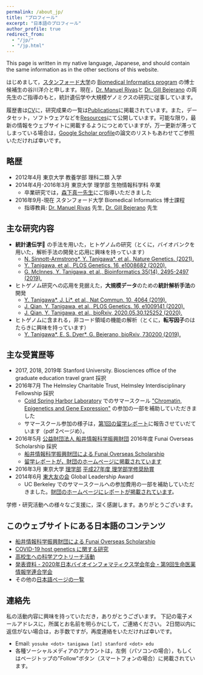 ```yaml
---
permalink: /about_jp/
title: "プロフィール"
excerpt: "日本語のプロフィール"
author_profile: true
redirect_from:
  - "/jp/"
  - "/jp.html"
---
```


This page is written in my native language, Japanese, and should contain the same information as in the other sections of this website.

はじめまして，[スタンフォード大学](https://www.stanford.edu/)の [Biomedical Informatics program](https://med.stanford.edu/bmi.html) の博士候補生の谷川洋介と申します。現在，[Dr. Manuel Rivas](http://med.stanford.edu/rivaslab/)と [Dr. Gill Bejerano](http://bejerano.stanford.edu/) の両先生のご指導のもと，統計遺伝学や大規模ゲノミクスの研究に従事しています。

履歴書は[CV](/cv)に，研究成果の一覧は[Publications](/publications)に掲載されています。また，データセット，ソフトウェアなどを[Resources](/resources)にて公開しています。可能な限り，最新の情報をウェブサイトに掲載するようにつとめていますが，万一更新が滞ってしまっている場合は，[Google Scholar profile](https://scholar.google.com/citations?user=9hVh3nQAAAAJ)の論文のリストもあわせてご参照いただければ幸いです。

## 略歴

- 2012年4月  東京大学 教養学部 理科二類 入学
- 2014年4月-2016年3月  東京大学 理学部 生物情報科学科 卒業
  - 卒業研究では，[森下真一先生](https://mlab.cb.k.u-tokyo.ac.jp/)にご指導いただきました
- 2016年9月-現在  スタンフォード大学 Biomedical Informatics 博士課程
  - 指導教員: [Dr. Manuel Rivas](http://med.stanford.edu/rivaslab/) 先生, [Dr. Gill Bejerano](http://bejerano.stanford.edu/) 先生

## 主な研究内容

- **統計遺伝学** の手法を用いた，ヒトゲノムの研究（とくに，バイオバンクを用いた，解析手法の開発と応用に興味を持っています）
  - [N. Sinnott-Armstrong\*, Y. Tanigawa\*, et al., Nature Genetics. (2021).](/publication/2021-01-18-biomarkers)
  - [Y. Tanigawa, et al., PLOS Genetics. 16, e1008682 (2020).](/publication/2020-05-05-ANGPTL7)
  - [G. McInnes, Y. Tanigawa, et al., Bioinformatics 35(14), 2495-2497 (2019).](/publication/2018-12-05-GBE)
- ヒトゲノム研究への応用を見据えた，**大規模データ**のための**統計解析手法**の開発
  - [Y. Tanigawa\*, J. Li\*, et al., Nat Commun. 10, 4064 (2019).](/publication/2019-09-06-DeGAs)
  - [J. Qian, Y. Tanigawa, et al., PLOS Genetics. 16, e1009141 (2020).](/publication/2020-10-23-snpnet)
  - [J. Qian, Y. Tanigawa, et al., bioRxiv, 2020.05.30.125252 (2020).](/publication/preprint-2020-05-30-SRRR)
- ヒトゲノムに含まれる，非コード領域の機能の解析（とくに，**転写因子**のはたらきに興味を持っています）
  - [Y. Tanigawa\*, E. S. Dyer\*, G. Bejerano, bioRxiv, 730200 (2019).](/publication/preprint-2019-08-20-whichtf)

## 主な受賞歴等

- 2017, 2018, 2019年  Stanford University. Biosciences office of the graduate education travel grant 採択
- 2016年7月  The Helmsley Charitable Trust, Helmsley Interdisciplinary Fellowship 採択
  - [Cold Spring Harbor Laboratory](https://www.cshl.edu/) でのサマースクール ["Chromatin, Epigenetics and Gene Expression"](https://meetings.cshl.edu/courses.aspx?course=C-GNX&year=16) の参加の一部を補助していただきました
  - サマースクール参加の様子は，[第1回の留学レポート](https://www.funaifoundation.jp/scholarship/201612tanigawayosuke.pdf)に報告させていだています（pdf 2ページめ）。
- 2016年5月  [公益財団法人 船井情報科学振興財団](https://www.funaifoundation.jp/index.html) 2016年度 Funai Overseas Scholarship 採択
  - [船井情報科学振興財団による Funai Overseas Scholarship](/posts/2020/06/FOS/)
  - [留学レポートが，財団のホームページに掲載されています](https://www.funaifoundation.jp/scholarship/grantee_tanigawa_yosuke.html)
- 2016年3月  東京大学 [理学部](https://www.s.u-tokyo.ac.jp/) [平成27年度 理学部学修奨励賞](https://www.s.u-tokyo.ac.jp/ja/awards/encouragement/H27.html)
- 2014年6月  [東大友の会](https://www.friendsofutokyo.org/) Global Leadership Award
  - UC Berkeley でのサマースクールへの参加費用の一部を補助していただきました。[財団のホームページにレポートが掲載されています](http://www.friendsofutokyo.org/summer-session-summer-english-language-studies-uc-berkeley/)。

学修・研究活動への様々なご支援に，深く感謝します。ありがとうございます。

## このウェブサイトにある日本語のコンテンツ

- [船井情報科学振興財団による Funai Overseas Scholarship](/posts/2020/06/FOS/)
- [COVID-19 host genetics に関する研究](/posts/2020/04/COVID-19-hg-jp/)
- [高校生への科学アウトリーチ活動](/posts/2020/08/outreach_jp/)
- [発表資料 - 2020年日本バイオインフォマティクス学会年会・第9回生命医薬情報学連合学会](/talks/2020-09-01-IIBMP2020)
- その他の[日本語ページの一覧](/tags/#jp)

## 連絡先

私の活動内容に興味を持っていただき，ありがとうございます。
下記の電子メールアドレスに，所属とお名前を明らかにして，ご連絡ください。
2日間以内に返信がない場合は，お手数ですが，再度連絡をいただければ幸いです。

- Email: `yosuke <dot> tanigawa [at] stanford <dot> edu`
- 各種ソーシャルメディアのアカウントは，左側（パソコンの場合），もしくはページトップの"Follow"ボタン（スマートフォンの場合）に掲載されています。
